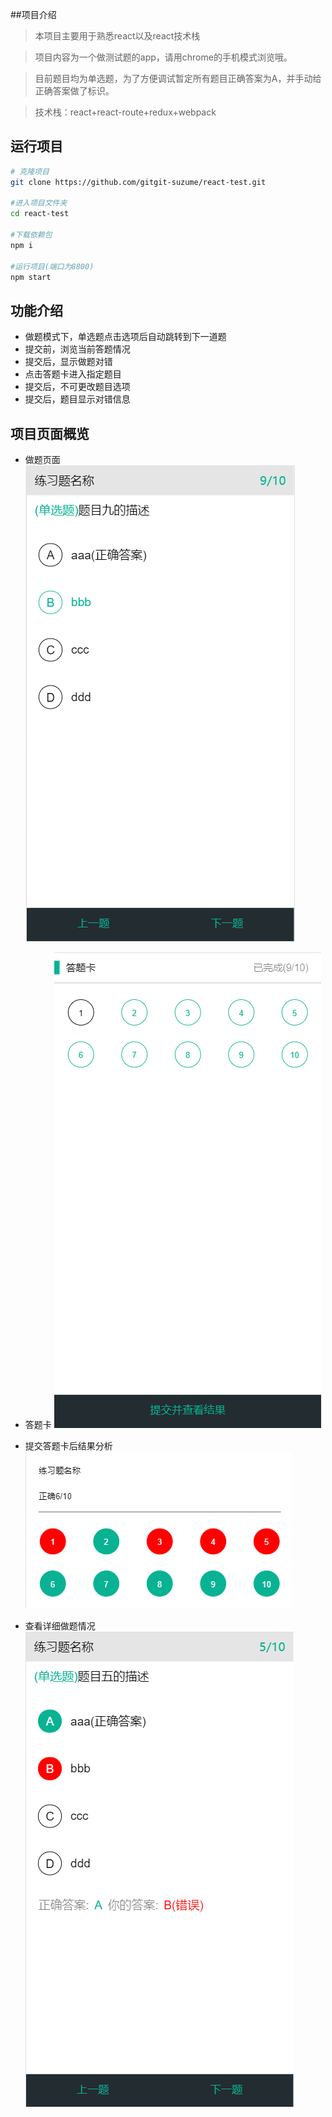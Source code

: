 ##项目介绍

> 本项目主要用于熟悉react以及react技术栈

> 项目内容为一个做测试题的app，请用chrome的手机模式浏览哦。

> 目前题目均为单选题，为了方便调试暂定所有题目正确答案为A，并手动给正确答案做了标识。

> 技术栈：react+react-route+redux+webpack

## 运行项目

```bash
# 克隆项目
git clone https://github.com/gitgit-suzume/react-test.git

#进入项目文件夹
cd react-test

#下载依赖包
npm i

#运行项目(端口为8800)
npm start
```
## 功能介绍
* 做题模式下，单选题点击选项后自动跳转到下一道题
* 提交前，浏览当前答题情况
* 提交后，显示做题对错
* 点击答题卡进入指定题目
* 提交后，不可更改题目选项
* 提交后，题目显示对错信息

## 项目页面概览
* 做题页面
![Alt text](/forReadMe/选择题.png "选择题")

* 答题卡
![Alt text](/forReadMe/答题卡.png "答题卡")

* 提交答题卡后结果分析
![Alt text](/forReadMe/答题卡结果分析.png "提交答题卡后结果分析")

* 查看详细做题情况
![Alt text](/forReadMe/查看做题详情.png "查看详细做题情况")




